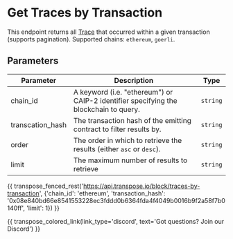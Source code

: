 # Get Traces by Transaction

This endpoint returns all [Trace](../models/trace_model.md) that occurred within a given transaction (supports pagination). Supported chains: `ethereum`, `goerli`.

## Parameters
| Parameter | Description | Type |
| -------- | ---------- | --- |
| chain_id | A keyword (i.e. "ethereum") or CAIP-2 identifier specifying the blockchain to query. | `string` |
| transcation_hash | The transaction hash of the emitting contract to filter results by. | `string` |
| order | The order in which to retrieve the results (either `asc` or `desc`). | `string` |
| limit | The maximum number of results to retrieve | `string` |

{{ transpose_fenced_rest('https://api.transpose.io/block/traces-by-transaction', {'chain_id': 'ethereum', 'transaction_hash': '0x08e840bd66e8541553228ec3fddd0b6364fda4f4049b0016b9f2a58f7b0140ff', 'limit': 1}) }}

{{ transpose_colored_link(link_type='discord', text='Got questions?  Join our Discord') }}
